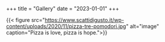 +++
title = "Gallery"
date = "2023-01-01"
+++

{{< figure src="https://www.scattidigusto.it/wp-content/uploads/2020/11/pizza-tre-pomodori.jpg" alt="image" caption="Pizza is love, pizza is hope.">}}


